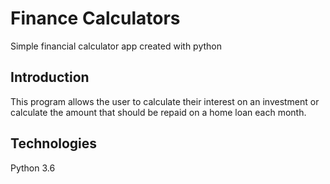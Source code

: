 # Finance Calculators

Simple financial calculator app created with python

## Introduction

This program allows the user to calculate their interest on an investment or calculate the amount that should be
repaid on a home loan each month.

## Technologies

Python 3.6

